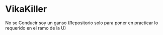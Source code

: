 # VikaKiller
No se Conducir soy un ganso (Repositorio solo para poner en practicar lo requerido en el ramo de la U)
